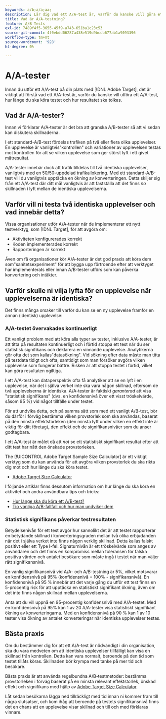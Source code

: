 ```yaml
---
keywords: a/b;a/a;aa;
description: Lär dig vad ett A/A-test är, varför du kanske vill göra ett A/A-test, hur länge du ska köra testet och hur du ska tolka resultaten.
title: Vad är A/A-testning?
feature: A/B Tests
exl-id: 7489f4f5-3655-45f9-a743-651ba1c23c53
source-git-commit: 4f0ebdd06287a438e519d9bccb677ab1a9093396
workflow-type: tm+mt
source-wordcount: '928'
ht-degree: 0%

---
```


# A/A-tester

Innan du utför ett A/A-test på din plats med [!DNL Adobe Target], det är viktigt att förstå vad ett A/A-test är, varför du kanske vill utföra ett A/A-test, hur länge du ska köra testet och hur resultatet ska tolkas.

## Vad är A/A-tester?

Innan vi förklarar A/A-tester är det bra att granska A/B-tester så att vi sedan kan diskutera skillnaderna.

I ett standard-A/B-test fördelas trafiken på två eller flera olika upplevelser. En upplevelse är vanligtvis&quot;kontrollen&quot; och variationer av upplevelsen testas mot kontrollen för att se vilken upplevelse som ger störst lyft i ett givet mätresultat.

A/A-tester innebär dock att trafik tilldelas till två identiska upplevelser, vanligtvis med en 50/50-uppdelad trafikallokering. Med ett standard-A/B-test vill du vanligtvis upptäcka en ökning av konverteringen. Detta skiljer sig från ett A/A-test där ditt mål vanligtvis är att fastställa att det finns *no* skillnaden i lyft mellan de identiska upplevelserna.

## Varför vill ni testa två identiska upplevelser och vad innebär detta?

Vissa organisationer utför A/A-tester när de implementerar ett nytt testverktyg, som [!DNL Target], för att avgöra om:

* Aktiviteten konfigurerades korrekt
* Koden implementerades korrekt
* Rapporteringen är korrekt

Även om få organisationer kör A/A-tester är det god praxis att köra dem som&quot;sanitetsexperiment&quot; för att bygga upp förtroende efter att verktyget har implementerats eller innan A/B-tester utförs som kan påverka konvertering och intäkter.

## Varför skulle ni vilja lyfta för en upplevelse när upplevelserna är identiska?

Det finns många orsaker till varför du kan se en ny upplevelse framför en annan (identisk) upplevelse:

### A/A-testet övervakades kontinuerligt

Ett vanligt problem med att köra alla typer av tester, inklusive A/A-tester, är att titta på resultaten kontinuerligt och i förtid stoppa ett test när du ser statistisk signifikans och deklarera en vinnande upplevelse. Analytikerna gör ofta det som kallas&quot;datasökning&quot;. Vid sökning efter data måste man titta på testdata tidigt och ofta, samtidigt som man försöker avgöra vilken upplevelse som fungerar bättre. Risken är att stoppa testet i förtid, vilket kan göra resultaten ogiltiga.

I ett A/A-test kan dataperspektiv ofta få analytiker att se en lyft i en upplevelse, när det i själva verket inte ska vara någon skillnad, eftersom de två upplevelserna är identiska. A/A-tester är faktiskt *garanterad* att visa &quot;statistisk signifikans&quot; (dvs. en konfidensnivå över ett visst tröskelvärde, såsom 95 %) vid något tillfälle under testet.

För att undvika detta, och på samma sätt som med ett vanligt A/B-test, bör du därför i förväg bestämma vilken provstorlek som ska användas, baserat på den minsta effektstorleken (den minsta lyft under vilken en effekt inte är viktig för ditt företag), den effekt och de signifikansnivåer som du anser godtagbara.

I ett A/A-test är målet då att *not* se ett statistiskt signifikant resultat efter att ditt test har nått den önskade provstorleken.

The [!UICONTROL Adobe Target Sample Size Calculator] är ett viktigt verktyg som du kan använda för att avgöra vilken provstorlek du ska rikta dig mot och hur länge du ska köra testet.

* [Adobe Target Size Calculator](/help/main/c-activities/t-test-ab/sample-size-determination.md#section_6B8725BD704C4AFE939EF2A6B6E834E6)

I följande artiklar finns dessutom information om hur länge du ska köra en aktivitet och andra användbara tips och tricks:

* [Hur länge ska du köra ett A/B-test?](/help/main/c-activities/t-test-ab/sample-size-determination.md)
* [Tio vanliga A/B-fallfall och hur man undviker dem](/help/main/c-activities/t-test-ab/common-ab-testing-pitfalls.md)

### Statistisk signifikans påverkar testresultaten

Betydelsenivån för ett test avgör hur sannolikt det är att testet rapporterar en betydande skillnad i konverteringsgraden mellan två olika erbjudanden när det i själva verket inte finns någon verklig skillnad. Detta kallas falskt positivt eller ett Type I-fel. Signaturnivån är ett tröskelvärde som anges av användaren och det finns en kompromiss mellan toleransen för falska positiva värden och antalet besökare som måste ingå i testet när man väljer rätt signifikansnivå.

En vanlig signifikansnivå vid A/A- och A/B-testning är 5%, vilket motsvarar en konfidensnivå på 95% (konfidensnivå = 100% - signifikansnivå). En konfidensnivå på 95 % innebär att det varje gång du utför ett test finns en 5-procentig risk för att upptäcka en statistiskt signifikant ökning, även om det inte finns någon skillnad mellan upplevelserna.

Anta att du vill uppnå en 95-procentig konfidensnivå med A/A-testet. Med en konfidensnivå på 95% kan 1 av 20 A/A-tester visa statistiskt signifikant ökning av konverteringarna. Med en konfidensnivå på 90 % kan 1 av 10 tester visa ökning av antalet konverteringar när identiska upplevelser testas.

## Bästa praxis

Om du bestämmer dig för att ett A/A-test är nödvändigt i din organisation, ska du vara medveten om att identiska upplevelser tillfälligt kan visa en skillnad från kontrollen. Detta kan vara normalt, beroende på den tid som testet tillåts köras. Skillnaden bör krympa med tanke på mer tid och besökare.

Bästa praxis är att använda regelbundna A/B-testmetoder: bestämma provstorleken i förväg baserat på en minsta relevant effektstorlek, önskad effekt och signifikans med hjälp av [Adobe Target Size Calculator](/help/main/c-activities/t-test-ab/sample-size-determination.md#section_6B8725BD704C4AFE939EF2A6B6E834E6).

Låt sedan besökarna lägga ned tillräckligt med tid innan ni kommer fram till några slutsatser, och kom ihåg att beroende på testets signifikansnivå finns det en chans att en upplevelse visar skillnad och till och med förklaras vinnare.
